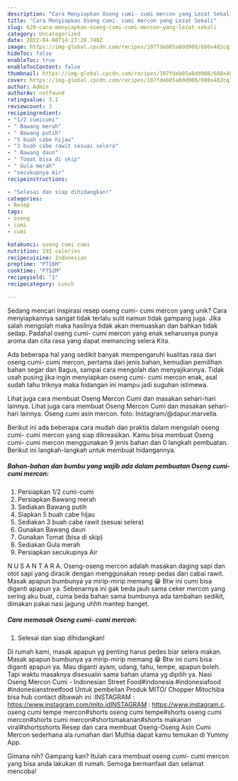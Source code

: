 ```yaml
---
description: "Cara Menyiapkan Oseng cumi- cumi mercon yang Lezat Sekali"
title: "Cara Menyiapkan Oseng cumi- cumi mercon yang Lezat Sekali"
slug: 629-cara-menyiapkan-oseng-cumi-cumi-mercon-yang-lezat-sekali
category: Uncategorized
date: 2022-04-08T14:27:28.748Z
image: https://img-global.cpcdn.com/recipes/107fdeb05a8dd908/680x482cq70/oseng-cumi-cumi-mercon-foto-resep-utama.jpg
hideToc: false
enableToc: true
enableTocContent: false
thumbnail: https://img-global.cpcdn.com/recipes/107fdeb05a8dd908/680x482cq70/oseng-cumi-cumi-mercon-foto-resep-utama.jpg
cover: https://img-global.cpcdn.com/recipes/107fdeb05a8dd908/680x482cq70/oseng-cumi-cumi-mercon-foto-resep-utama.jpg
author: Admin
authorAv: notfound
ratingvalue: 3.1
reviewcount: 3
recipeingredient:
- "1/2 cumicumi"
- " Bawang merah"
- " Bawang putih"
- "5 buah cabe hijau"
- "3 buah cabe rawit sesuai selera"
- " Bawang daun"
- " Tomat bisa di skip"
- " Gula merah"
- "secukupnya Air"
recipeinstructions:

- "Selesai dan siap dihidangkan!"
categories:
- Resep
tags:
- oseng
- cumi
- cumi

katakunci: oseng cumi cumi 
nutrition: 191 calories
recipecuisine: Indonesian
preptime: "PT16M"
cooktime: "PT52M"
recipeyield: "1"
recipecategory: Lunch

---
```





Sedang mencari inspirasi resep oseng cumi- cumi mercon yang unik? Cara menyiapkannya sangat tidak terlalu sulit namun tidak gampang juga. Jika salah mengolah maka hasilnya tidak akan memuaskan dan bahkan tidak sedap. Padahal oseng cumi- cumi mercon yang enak seharusnya punya aroma dan cita rasa yang dapat memancing selera Kita.





Ada beberapa hal yang sedikit banyak mempengaruhi kualitas rasa dari oseng cumi- cumi mercon, pertama dari jenis bahan, kemudian pemilihan bahan segar dan Bagus, sampai cara mengolah dan menyajikannya. Tidak usah pusing jika ingin menyiapkan oseng cumi- cumi mercon enak,      asal sudah tahu triknya maka hidangan ini mampu jadi suguhan istimewa.














Lihat juga cara membuat Oseng Mercon Cumi dan masakan sehari-hari lainnya. Lihat juga cara membuat Oseng Mercon Cumi dan masakan sehari-hari lainnya. Oseng cumi asin mercon. foto: Instagram/@dapur.marvella.






Berikut ini ada beberapa cara mudah dan praktis dalam mengolah oseng cumi- cumi mercon yang siap dikreasikan. Kamu bisa membuat Oseng cumi- cumi mercon menggunakan 9 jenis bahan dan 0 langkah pembuatan. Berikut ini langkah-langkah untuk membuat hidangannya.

<!--inarticleads1-->

##### Bahan-bahan dan bumbu yang wajib ada dalam pembuatan Oseng cumi- cumi mercon:

1. Persiapkan 1/2 cumi-cumi
1. Persiapkan  Bawang merah
1. Sediakan  Bawang putih
1. Siapkan 5 buah cabe hijau
1. Sediakan 3 buah cabe rawit (sesuai selera)
1. Gunakan  Bawang daun
1. Gunakan  Tomat (bisa di skip)
1. Sediakan  Gula merah
1. Persiapkan secukupnya Air


N U S A N T A R A. Oseng-oseng mercon adalah masakan daging sapi dan otot sapi yang diracik dengan menggunakan resep pedas dari cabai rawit. Masak apapun bumbunya ya mirip-mirip memang 😁 Btw ini cumi bisa diganti apapun ya. Sebenarnya ini gak beda jauh sama ceker mercon yang sering aku buat, cuma beda bahan sama bumbunya ada tambahan sedikit, dimakan pakai nasi jagung uhhh mantep banget. 

<!--inarticleads2-->

##### Cara memasak Oseng cumi- cumi mercon:


1. Selesai dan siap dihidangkan!

Di rumah kami, masak apapun yg penting harus pedes biar selera makan. Masak apapun bumbunya ya mirip-mirip memang 😁 Btw ini cumi bisa diganti apapun ya. Mau diganti ayam, udang, tahu, tempe, apapun boleh. Tapi waktu masaknya disesuaiin sama bahan utama yg dipilih ya. Nasi Oseng Mercon Cumi - Indonesian Street Food#indonesia #indonesiafood #indonesianstreetfood Untuk pembelian Produk MITO/ Chopper Mitochiba bisa hub contact dibawah ini :INSTAGRAM : https://www.instagram.com/mito.idINSTAGRAM : https://www.instagram.c. oseng cumi tempe mercon#shorts oseng cumi tempe#shorts oseng cumi mercon#shorts cumi mercon#shortsmakanan#shorts makanan viral#shortsshorts Resep dan cara membuat Oseng-Oseng Asin Cumi Mercon sederhana ala rumahan dari Muthia dapat kamu temukan di Yummy App. 

Gimana nih? Gampang kan? Itulah cara membuat oseng cumi- cumi mercon yang bisa anda lakukan di rumah. Semoga bermanfaat dan selamat mencoba!

